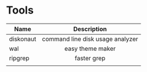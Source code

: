 # Tools

| Name      |           Description            |
| --------- | :------------------------------: |
| diskonaut | command line disk usage analyzer |
| wal       |         easy theme maker         |
| ripgrep   |           faster grep            |
|           |                                  |
